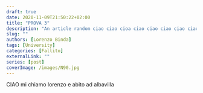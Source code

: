 ```yaml
---
draft: true
date: 2020-11-09T21:50:22+02:00
title: "PROVA 3"
description: "An article random ciao ciao cioa ciao ciao ciao ciao ciao ciao ciao cioa"
slug: ""
authors: [Lorenzo Binda]
tags: [University]
categories: [Fallito]
externalLink: ""
series: [post]
coverImage: /images/N90.jpg
---
```


CIAO
mi chiamo lorenzo e abito ad albavilla
